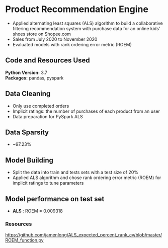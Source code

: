 # Product Recommendation Engine
* Applied alternating least squares (ALS) algorithm to build a collaborative filtering recommendation system with purchase data for an online kids’ shoes store on Shopee.com
* Sales from July 2020 to November 2020
* Evaluated models with rank ordering error metric (ROEM)

## Code and Resources Used 
**Python Version:** 3.7  
**Packages:** pandas, pyspark  

## Data Cleaning
*	Only use completed orders
* Implicit ratings: the number of purchases of each product from an user
* Data preparation for PySpark ALS

## Data Sparsity
* ~97.23%

## Model Building 
* Split the data into train and tests sets with a test size of 20%
* Applied ALS algorithm and chose rank ordering error metric (ROEM) for implicit ratings to tune parameters

## Model performance on test set
*	**ALS** : ROEM = 0.009318

### Resources
https://github.com/jamenlong/ALS_expected_percent_rank_cv/blob/master/ROEM_function.py
